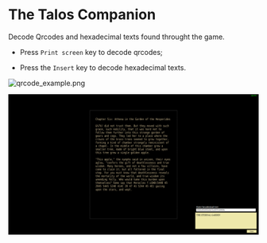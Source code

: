 # The Talos Companion

Decode Qrcodes and hexadecimal texts found throught the game.

- Press `Print screen` key to decode qrcodes;

- Press the `Insert` key to decode hexadecimal texts.

![qrcode_example.png](.readme/qrcode_example.png)

![hex_example.png](.readme/hex_example.png)